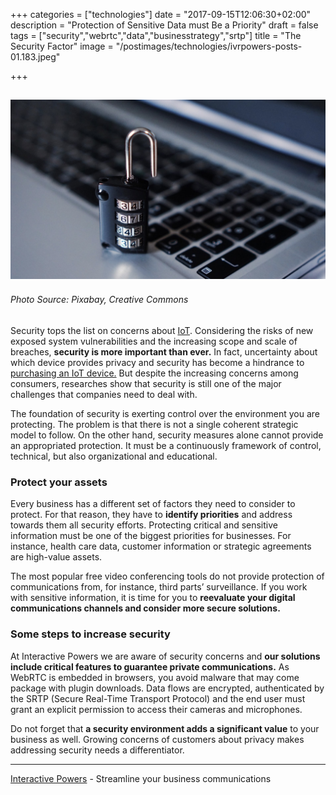 +++
categories = ["technologies"]
date = "2017-09-15T12:06:30+02:00"
description = "Protection of Sensitive Data must Be a Priority"
draft = false
tags = ["security","webrtc","data","businesstrategy","srtp"]
title = "The Security Factor"
image = "/postimages/technologies/ivrpowers-posts-01.183.jpeg"

+++

![padlock and computer](/postimages/technologies/ivrpowers-posts-01.183.jpeg)
------------
###### Photo Source: Pixabay, Creative Commons
 
 
Security tops the list on concerns about [IoT](http://www.mckinsey.com/industries/semiconductors/our-insights/security-in-the-internet-of-things). Considering the risks of new exposed system vulnerabilities and the increasing scope and scale of breaches, **security is more important than ever.** In fact, uncertainty about which device provides privacy and security has become a hindrance to [purchasing an IoT device.](https://www.emarketer.com/Article/Whats-Stopping-Consumers-Buying-Internet-of-Things-Devices/1013501) But despite the increasing concerns among consumers, researches show that security is still one of the major challenges that companies need to deal with.
 
The foundation of security is exerting control over the environment you are protecting. The problem is that there is not a single coherent strategic model to follow. On the other hand, security measures alone cannot provide an appropriated protection. It must be a continuously framework of control, technical, but also organizational and educational.
 
### Protect your assets

Every business has a different set of factors they need to consider to protect. For that reason, they have to **identify priorities** and address towards them all security efforts. Protecting critical and sensitive information must be one of the biggest priorities for businesses. For instance, health care data, customer information or strategic agreements are high-value assets.
 
The most popular free video conferencing tools do not provide protection of communications from, for instance, third parts’ surveillance. If you work with sensitive information, it is time for you to **reevaluate your digital communications channels and consider more secure solutions.**

### Some steps to increase security
 
At Interactive Powers we are aware of security concerns and **our solutions include critical features to guarantee private communications.** As WebRTC is embedded in browsers, you avoid malware that may come package with plugin downloads. Data flows are encrypted, authenticated by the SRTP (Secure Real-Time Transport Protocol) and the end user must grant an explicit permission to access their cameras and microphones.
 
Do not forget that **a security environment adds a significant value** to your business as well. Growing concerns of customers about privacy makes addressing security needs a differentiator.

---
[Interactive Powers](http://www.ivrpowers.com/) - Streamline your business communications


